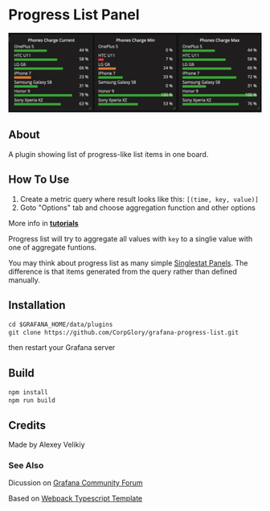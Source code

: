 # Progress List Panel

<img src="https://github.com/CorpGlory/grafana-progress-list/blob/master/src/assets/screenshot_main.png">

## About

A plugin showing list of progress-like list items in one board.

## How To Use

1. Create a metric query where result looks like this: `[(time, key, value)]`
2. Goto "Options" tab and choose aggregation function and other options

More info in [**tutorials**](https://github.com/CorpGlory/grafana-progress-list/wiki)

Progress list will try to aggregate all values with `key` to a singlie value with one of aggregate funtions.

You may think about progress list as many simple
[Singlestat Panels](http://docs.grafana.org/features/panels/singlestat/). The difference is 
that items generated from the query rather than defined manually.


## Installation

```
cd $GRAFANA_HOME/data/plugins
git clone https://github.com/CorpGlory/grafana-progress-list.git
```

then restart your Grafana server

## Build

```
npm install
npm run build
```

## Credits

Made by Alexey Velikiy

### See Also

Dicussion on [Grafana Community Forum](https://community.grafana.com/t/progress-list-panel/3286)

Based on [Webpack Typescript Template](https://github.com/CorpGlory/grafana-plugin-template-webpack-typescript)